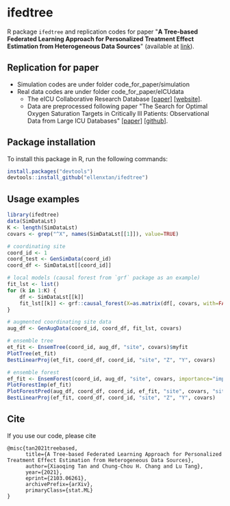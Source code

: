 # ifedtree

R package `ifedtree` and replication codes for paper "**A Tree-based Federated Learning Approach for Personalized Treatment Effect Estimation from Heterogeneous Data Sources**" (available at [link](https://arxiv.org/abs/2103.06261)).

## Replication for paper

- Simulation codes are under folder code_for_paper/simulation
- Real data codes are under folder code_for_paper/eICUdata
    - The eICU Collaborative Research Database [[paper]](https://www.nature.com/articles/sdata2018178) [[website]](https://eicu-crd.mit.edu/).
    - Data are preprocessed following paper "The Search for Optimal Oxygen Saturation Targets in Critically Ill Patients: Observational Data from Large ICU Databases" [[paper]](https://doi.org/10.1016/j.chest.2019.09.015) [[github]](https://github.com/nus-mornin-lab/oxygenation_kc).

## Package installation

To install this package in R, run the following commands:

```R
install.packages("devtools")
devtools::install_github("ellenxtan/ifedtree")
```

## Usage examples

```R
library(ifedtree)
data(SimDataLst)
K <- length(SimDataLst)
covars <- grep("^X", names(SimDataLst[[1]]), value=TRUE)

# coordinating site
coord_id <- 1  
coord_test <- GenSimData(coord_id)
coord_df <- SimDataLst[[coord_id]]

# local models (causal forest from `grf` package as an example)
fit_lst <- list()
for (k in 1:K) {
    df <- SimDataLst[[k]]
    fit_lst[[k]] <- grf::causal_forest(X=as.matrix(df[, covars, with=FALSE]), Y=df$Y, W=df$Z)
}

# augmented coordinating site data
aug_df <- GenAugData(coord_id, coord_df, fit_lst, covars)

# ensemble tree
et_fit <- EnsemTree(coord_id, aug_df, "site", covars)$myfit
PlotTree(et_fit)
BestLinearProj(et_fit, coord_df, coord_id, "site", "Z", "Y", covars)

# ensemble forest
ef_fit <- EnsemForest(coord_id, aug_df, "site", covars, importance="impurity")$myfit
PlotForestImp(ef_fit)
PlotForestPred(aug_df, coord_df, coord_id, ef_fit, "site", covars, "site", "X1")
BestLinearProj(ef_fit, coord_df, coord_id, "site", "Z", "Y", covars)
```

## Cite

If you use our code, please cite
```
@misc{tan2021treebased,
      title={A Tree-based Federated Learning Approach for Personalized Treatment Effect Estimation from Heterogeneous Data Sources}, 
      author={Xiaoqing Tan and Chung-Chou H. Chang and Lu Tang},
      year={2021},
      eprint={2103.06261},
      archivePrefix={arXiv},
      primaryClass={stat.ML}
}
```